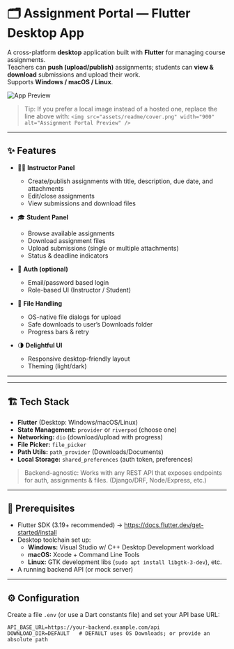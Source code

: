 # 🗂️ Assignment Portal — Flutter Desktop App

A cross-platform **desktop** application built with **Flutter** for managing course assignments.  
Teachers can **push (upload/publish)** assignments; students can **view & download** submissions and upload their work.  
Supports **Windows / macOS / Linux**.

![App Preview](https://github.com/user-attachments/assets/511f72d8-839e-4a1e-87ce-509917a67f84)

> Tip: If you prefer a local image instead of a hosted one, replace the line above with:
> `<img src="assets/readme/cover.png" width="900" alt="Assignment Portal Preview" />`

---

## ✨ Features

- 👩‍🏫 **Instructor Panel**
  - Create/publish assignments with title, description, due date, and attachments
  - Edit/close assignments
  - View submissions and download files

- 🎓 **Student Panel**
  - Browse available assignments
  - Download assignment files
  - Upload submissions (single or multiple attachments)
  - Status & deadline indicators

- 🔐 **Auth (optional)**
  - Email/password based login
  - Role-based UI (Instructor / Student)

- 💾 **File Handling**
  - OS-native file dialogs for upload
  - Safe downloads to user’s Downloads folder
  - Progress bars & retry

- 🌗 **Delightful UI**
  - Responsive desktop-friendly layout
  - Theming (light/dark)

---


---

## 🏗️ Tech Stack

- **Flutter** (Desktop: Windows/macOS/Linux)
- **State Management:** `provider` or `riverpod` (choose one)
- **Networking:** `dio` (download/upload with progress)
- **File Picker:** `file_picker`
- **Path Utils:** `path_provider` (Downloads/Documents)
- **Local Storage:** `shared_preferences` (auth token, preferences)

> Backend-agnostic: Works with any REST API that exposes endpoints for auth, assignments & files. (Django/DRF, Node/Express, etc.)

---

## 🧰 Prerequisites

- Flutter SDK (3.19+ recommended) → https://docs.flutter.dev/get-started/install
- Desktop toolchain set up:
  - **Windows:** Visual Studio w/ C++ Desktop Development workload
  - **macOS:** Xcode + Command Line Tools
  - **Linux:** GTK development libs (`sudo apt install libgtk-3-dev`), etc.
- A running backend API (or mock server)

---

## ⚙️ Configuration

Create a file `.env` (or use a Dart constants file) and set your API base URL:

```env
API_BASE_URL=https://your-backend.example.com/api
DOWNLOAD_DIR=DEFAULT   # DEFAULT uses OS Downloads; or provide an absolute path
